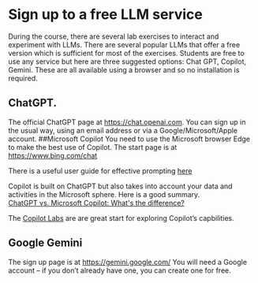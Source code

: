 # Sign up to a free LLM service

During the course, there are several lab exercises to interact and experiment with LLMs.  There are several popular LLMs that offer a free version which is sufficient for most of the exercises.  Students are free to use any service but here are three suggested options: Chat GPT, Copilot, Gemini.  These are all available using a browser and so no installation is required.

## ChatGPT.  
The official ChatGPT page at https://chat.openai.com. You can sign up in the usual way, using an email address or via a Google/Microsoft/Apple account.
##Microsoft Copilot
You need to use the Microsoft browser Edge to make the best use of Copilot.  The start page is at https://www.bing.com/chat

There is a useful user guide for effective prompting [here](https://www.microsoft.com/en-us/bing/do-more-with-ai/ai-prompt-writing)

Copilot is built on ChatGPT but also takes into account your data and activities in the Microsoft sphere.  Here is a good summary.  
[ChatGPT vs. Microsoft Copilot: What's the difference?](
https://support.microsoft.com/en-us/topic/chatgpt-vs-microsoft-copilot-what-s-the-difference-8fdec864-72b1-46e1-afcb-8c12280d712f)

The [Copilot Labs](https://copilot.cloud.microsoft/en-GB/prompts?ocid=copilot_akams_copilotlab) are are great start for exploring Copilot’s capbilities.

## Google Gemini
The sign up page is at  https://gemini.google.com/ You will need a Google account – if you don’t already have one, you can create one for free.

